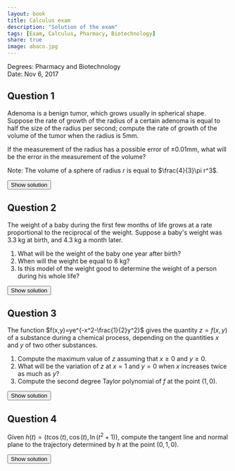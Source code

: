 ```yaml
---
layout: book
title: Calculus exam
description: "Solution of the exam"
tags: [Exam, Calculus, Pharmacy, Biotechnology]
share: true
image: abaco.jpg
---
```


Degrees: Pharmacy and Biotechnology  
Date: Nov 6, 2017

## Question 1

Adenoma is a benign tumor, which grows usually in spherical shape.
Suppose the rate of growth of the radius of a certain adenoma is equal to half the size of the radius per second; compute the rate of growth of the volume of the tumor when the radius is 5mm.
  
If the measurement of the radius has a possible error of $\pm 0.01$mm, what will be the error in the measurement of the volume?
  
Note: The volume of a sphere of radius $r$ is equal to $\frac{4}{3}\pi r^3$.

<div><button class="solution">Show solution</button></div>
<div id="solution" style="display: none">
Rate of growth of the volume: $250\pi$ mm³/s<br/>
Error in the volume: $\pi$ mm³.
</div>

## Question 2
The weight of a baby during the first few months of life grows at a rate proportional to the reciprocal of the weight.
Suppose a baby's weight was 3.3 kg at birth, and 4.3 kg a month later.

1. What will be the weight of the baby one year after birth?
2. When will the weight be equal to 8 kg?
3. Is this model of the weight good to determine the weight of a person during his whole life?

<div><button class="solution">Show solution</button></div>
<div id="solution" style="display: none">
Let $t$ the time and $w(t)$ the weight of the baby at time $t$.<br/>
1. Differential equation: $w'=\dfrac{k}{w}$<br/>
Particular solution: $w(t)=\sqrt{7.6t+10.89}$.<br/>
$w(12)=10.1$ kg.<br/>
2. At 7 months.<br/>
3. No, because the function is always increasing.
</div>

## Question 3
The function $f(x,y)=ye^{-x^2-\frac{1}{2}y^2}$ gives the quantity  $z=f(x,y)$ of a substance during a chemical process, depending on the quantities $x$ and $y$ of two other substances.

1. Compute the maximum value of $z$ assuming that $x\geq 0$ and $y\geq 0$.
2. What will be the variation of $z$ at $x=1$ and $y=0$ when $x$ increases twice as much as $y$?
3. Compute the second degree Taylor polynomial of $f$ at the point $(1,0)$.

<div><button class="solution">Show solution</button></div>
<div id="solution" style="display: none">
1. $f$ has a local maximum at $(0,1)$ and the maximum value is $z=f(0,1)=1/\sqrt{e}$.<br/>
2. Directional derivative of $f$ at $(1,0)$ along the direction of $v=(2,1)$: $f'_v(1,0)=\frac{1}{e\sqrt{5}}$.<br/>
3. $P^2_{f,(1,0)}(x,y)=\displaystyle\frac{-2xy+3y}{e}$.
</div>

## Question 4
Given $h(t)=(t\cos(t), \cos(t), \ln(t^2+1)),$ compute the tangent line and normal plane to the trajectory determined by $h$ at the point $(0,1,0)$.

<div><button class="solution">Show solution</button></div>
<div id="solution" style="display: none">
1. Tangent line: $(t,1,0)$.<br/>
2. Normal plane: $x=0$.
</div>
